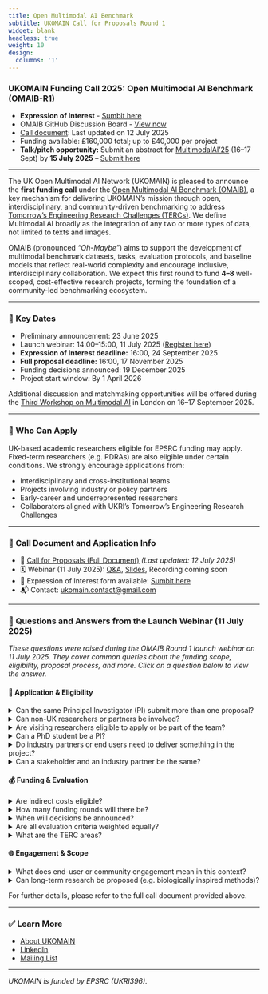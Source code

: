 ```yaml
---
title: Open Multimodal AI Benchmark
subtitle: UKOMAIN Call for Proposals Round 1
widget: blank
headless: true
weight: 10
design:
  columns: '1'
---
```



### UKOMAIN Funding Call 2025: Open Multimodal AI Benchmark (OMAIB-R1)

- **Expression of Interest** - [Sumbit here](https://forms.gle/FC6WdzP3JTdCN6fSA)
- OMAIB GitHub Discussion Board - [View now](https://github.com/multimodalAI/omaib/discussions)
- [Call document](https://docs.google.com/document/d/1T_ZJT6QrcKrfEPgerwI9ZokVyo2xwnuaOEJFmmzoG88/edit?usp=sharing): Last updated on 12 July 2025  
- Funding available: £160,000 total; up to £40,000 per project
- **Talk/pitch opportunity:** Submit an abstract for [MultimodalAI’25](https://multimodalai.github.io/multimodalai25/) (16–17 Sept) by **15 July 2025** – [Submit here](https://forms.gle/82gbPCu5tBkCm8i29)

---

The UK Open Multimodal AI Network (UKOMAIN) is pleased to announce the **first funding call** under the [Open Multimodal AI Benchmark (OMAIB)](https://multimodalai.github.io/omaib/), a key mechanism for delivering UKOMAIN’s mission through open, interdisciplinary, and community-driven benchmarking to address [Tomorrow’s Engineering Research Challenges (TERCs)](https://www.ukri.org/publications/tomorrows-engineering-research-challenges/). We define Multimodal AI broadly as the integration of any two or more types of data, not limited to texts and images.

OMAIB (pronounced *“Oh-Maybe”*) aims to support the development of multimodal benchmark datasets, tasks, evaluation protocols, and baseline models that reflect real-world complexity and encourage inclusive, interdisciplinary collaboration. We expect this first round to fund **4–8** well-scoped, cost-effective research projects, forming the foundation of a community-led benchmarking ecosystem.

---

### 📅 Key Dates

- Preliminary announcement: 23 June 2025  
- Launch webinar: 14:00–15:00, 11 July 2025 ([Register here](https://forms.gle/Aih9sceoD1ZsvzGDA))  
- **Expression of Interest deadline:** 16:00, 24 September 2025  
- **Full proposal deadline:** 16:00, 17 November 2025  
- Funding decisions announced: 19 December 2025  
- Project start window: By 1 April 2026

Additional discussion and matchmaking opportunities will be offered during the [Third Workshop on Multimodal AI](https://multimodalai.github.io/multimodalai25/) in London on 16–17 September 2025.

---

### 📌 Who Can Apply

UK-based academic researchers eligible for EPSRC funding may apply. Fixed-term researchers (e.g. PDRAs) are also eligible under certain conditions. We strongly encourage applications from:

- Interdisciplinary and cross-institutional teams  
- Projects involving industry or policy partners  
- Early-career and underrepresented researchers  
- Collaborators aligned with UKRI’s Tomorrow’s Engineering Research Challenges

---

### 📎 Call Document and Application Info

- 📄 [Call for Proposals (Full Document)](https://docs.google.com/document/d/1T_ZJT6QrcKrfEPgerwI9ZokVyo2xwnuaOEJFmmzoG88/edit?usp=sharing) *(Last updated: 12 July 2025)*
- 🗓️ Webinar (11 July 2025): [Q&A](https://docs.google.com/document/d/1dpI5OrDR7pVRq1F7LKekHdX9Qk6kNGH5/edit?usp=sharing&ouid=101520875600728785368&rtpof=true&sd=true), [Slides](https://multimodalai.github.io/files/OMAIB-LaunchWebinar-11July2025-Slides.pdf), Recording coming soon
- 📑 Expression of Interest form available: [Sumbit here](https://forms.gle/FC6WdzP3JTdCN6fSA)
- 📬 Contact: [ukomain.contact@gmail.com](mailto:ukomain.contact@gmail.com)

---

### 💬 Questions and Answers from the Launch Webinar (11 July 2025)

_These questions were raised during the OMAIB Round 1 launch webinar on 11 July 2025. They cover common queries about the funding scope, eligibility, proposal process, and more. Click on a question below to view the answer._

#### 📌 Application & Eligibility

<details>
<summary>Can the same Principal Investigator (PI) submit more than one proposal?</summary>
<p>Yes. There is no restriction on the number of proposals a PI may submit.</p>
</details>

<details>
<summary>Can non-UK researchers or partners be involved?</summary>
<p>Yes. International collaborators, including researchers and industry partners, are welcome to participate. However, only UK-based applicants (PIs and Co-Is) and institutions are eligible to receive funding under this call.</p>
</details>

<details>
<summary>Are visiting researchers eligible to apply or be part of the team?</summary>
<p>PI or Co-I roles must meet EPSRC eligibility rules (see the call document). Visiting researchers who want to be a PI or Co-I must seek clarification and support from their line manager and institution (typically research office or equivalent).</p>
</details>

<details>
<summary>Can a PhD student be a PI?</summary>
<p>PIs must meet EPSRC eligibility. Full-time PhD students cannot be PIs. Please refer to the EPSRC eligibility guidance in the call document for further details. For part-time PhD students, it depends on their employment status and institutional policies. However, they are welcome to contribute to the project as team members, either in partially funded (part-time) or unfunded roles.</p>
</details>

<details>
<summary>Do industry partners or end users need to deliver something in the project?</summary>
<p>They do not necessarily need to deliver something directly, but should be actively engaged and contribute meaningfully to the project. This could include providing data, resources, expertise, feedback, validation, or other technical input. Their involvement should enhance the project’s relevance and impact.</p>
</details>

<details>
<summary>Can a stakeholder and an industry partner be the same?</summary>
<p>Industry partners are one type of stakeholder. Stakeholders can include any other relevant parties, such as policy makers, NGOs, or community groups. </p>
</details>

#### 💰 Funding & Evaluation

<details>
<summary>Are indirect costs eligible?</summary>
<p>Yes, indirect costs are eligible. Please refer to the call document for details on eligible costs.</p>
</details>

<details>
<summary>How many funding rounds will there be?</summary>
<p>Three rounds are planned during 2025–2027. This first round (OMAIB-R1) is the only one currently open for proposals. We plan to announce the second round (OMAIB-R2) in early 2026.</p>
</details>

<details>
<summary>When will decisions be announced?</summary>
<p>Final decisions for Round 1 will be made by 19 December 2025.</p>
</details>

<details>
<summary>Are all evaluation criteria weighted equally?</summary>
<p>No. The essential requirements outlined for EOI screening must be satisfied. Full proposals will then be assessed against a broader set of qualitative criteria listed in the call document. These are not numerically weighted but considered holistically in shortlisting and final decisions.</p>
</details>

<details>
<summary>What are the TERC areas?</summary>
<p>The eight TERC challenge domains are: Space, Transportation Systems, Materials, Health and Wellbeing, Robotics and AI, Responsible Engineering, Nature-based Engineering, and Global Engineering Solutions. Please refer to the <a href="https://www.ukri.org/publications/tomorrows-engineering-research-challenges/">Tomorrow’s Engineering Research Challenges</a> document for more details.</p>
</details>

#### 🌐 Engagement & Scope

<details>
<summary>What does end-user or community engagement mean in this context?</summary>
<p>It means engaging with the wider multimodal AI community, including researchers, practitioners, end users, and other stakeholders to shape your project and its outputs for maximum impact. This can involve sharing your work openly (e.g. on GitHub), engaging with the community through open discussions, and ensuring your project addresses real-world needs and challenges that are relevant and meaningful to them.</p>
</details>

<details>
<summary>Can long-term research be proposed (e.g. biologically inspired methods)?</summary>
<p>Yes, as long as it aligns with the call’s goals and demonstrates clear relevance to real-world applications. All proposals will be assessed based on the criteria outlined in the call document, including their potential impact and feasibility within the funding period.</p>
</details>

For further details, please refer to the full call document provided above.

---

### ✅ Learn More

- [About UKOMAIN](https://multimodalai.github.io/)  
- [LinkedIn](https://www.linkedin.com/company/ukomain)  
- [Mailing List](https://groups.google.com/a/sheffield.ac.uk/g/multimodal-ai-community-group)

---

*UKOMAIN is funded by EPSRC (UKRI396).*

